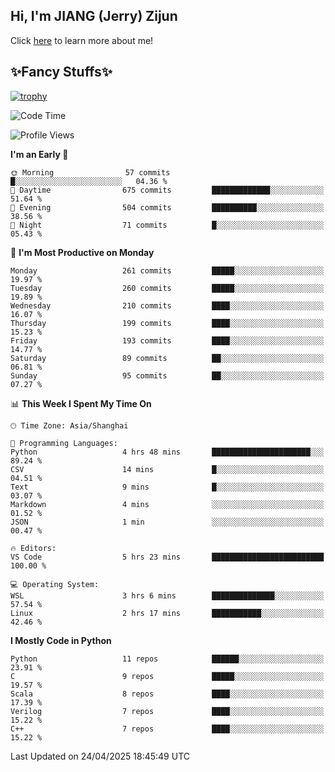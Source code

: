 ## Hi, I'm JIANG (Jerry) Zijun

Click [here](https://jzjerry.github.io/about/) to learn more about me!

## ✨Fancy Stuffs✨
[![trophy](https://github-profile-trophy.vercel.app/?username=jzjerry&theme=onedark)](https://github.com/ryo-ma/github-profile-trophy)
<!--START_SECTION:waka-->
![Code Time](http://img.shields.io/badge/Code%20Time-1%2C251%20hrs%2027%20mins-blue)

![Profile Views](http://img.shields.io/badge/Profile%20Views-0-blue)

**I'm an Early 🐤** 

```text
🌞 Morning                57 commits          █░░░░░░░░░░░░░░░░░░░░░░░░   04.36 % 
🌆 Daytime                675 commits         █████████████░░░░░░░░░░░░   51.64 % 
🌃 Evening                504 commits         ██████████░░░░░░░░░░░░░░░   38.56 % 
🌙 Night                  71 commits          █░░░░░░░░░░░░░░░░░░░░░░░░   05.43 % 
```
📅 **I'm Most Productive on Monday** 

```text
Monday                   261 commits         █████░░░░░░░░░░░░░░░░░░░░   19.97 % 
Tuesday                  260 commits         █████░░░░░░░░░░░░░░░░░░░░   19.89 % 
Wednesday                210 commits         ████░░░░░░░░░░░░░░░░░░░░░   16.07 % 
Thursday                 199 commits         ████░░░░░░░░░░░░░░░░░░░░░   15.23 % 
Friday                   193 commits         ████░░░░░░░░░░░░░░░░░░░░░   14.77 % 
Saturday                 89 commits          ██░░░░░░░░░░░░░░░░░░░░░░░   06.81 % 
Sunday                   95 commits          ██░░░░░░░░░░░░░░░░░░░░░░░   07.27 % 
```


📊 **This Week I Spent My Time On** 

```text
🕑︎ Time Zone: Asia/Shanghai

💬 Programming Languages: 
Python                   4 hrs 48 mins       ██████████████████████░░░   89.24 % 
CSV                      14 mins             █░░░░░░░░░░░░░░░░░░░░░░░░   04.51 % 
Text                     9 mins              █░░░░░░░░░░░░░░░░░░░░░░░░   03.07 % 
Markdown                 4 mins              ░░░░░░░░░░░░░░░░░░░░░░░░░   01.52 % 
JSON                     1 min               ░░░░░░░░░░░░░░░░░░░░░░░░░   00.47 % 

🔥 Editors: 
VS Code                  5 hrs 23 mins       █████████████████████████   100.00 % 

💻 Operating System: 
WSL                      3 hrs 6 mins        ██████████████░░░░░░░░░░░   57.54 % 
Linux                    2 hrs 17 mins       ███████████░░░░░░░░░░░░░░   42.46 % 
```

**I Mostly Code in Python** 

```text
Python                   11 repos            ██████░░░░░░░░░░░░░░░░░░░   23.91 % 
C                        9 repos             █████░░░░░░░░░░░░░░░░░░░░   19.57 % 
Scala                    8 repos             ████░░░░░░░░░░░░░░░░░░░░░   17.39 % 
Verilog                  7 repos             ████░░░░░░░░░░░░░░░░░░░░░   15.22 % 
C++                      7 repos             ████░░░░░░░░░░░░░░░░░░░░░   15.22 % 
```




 Last Updated on 24/04/2025 18:45:49 UTC
<!--END_SECTION:waka-->
